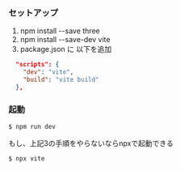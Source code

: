 ### セットアップ
1. npm install --save three
2. npm install --save-dev vite
3. package.json に 以下を追加
```json
  "scripts": {
    "dev": "vite",
    "build": "vite build"
  },  
``` 

### 起動
```bash
$ npm run dev
```

もし、上記3の手順をやらないならnpxで起動できる
```bash
$ npx vite
```
